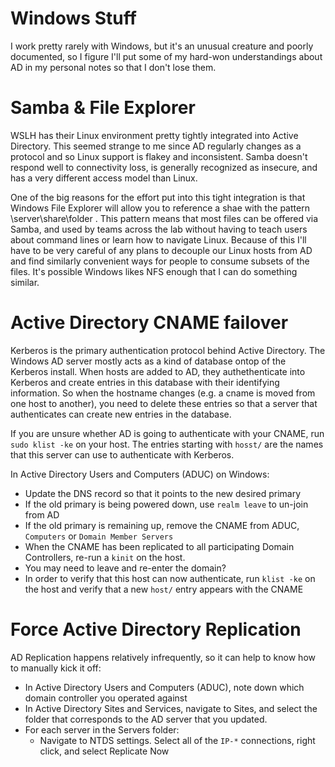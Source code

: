 # Windows Stuff
I work pretty rarely with Windows, but it's an unusual creature and poorly documented, so I figure I'll put some of my hard-won understandings about AD in my personal notes so that I don't lose them.

# Samba & File Explorer
WSLH has their Linux environment pretty tightly integrated into Active Directory. This seemed strange to me since AD regularly changes as a protocol and so Linux support is flakey and inconsistent. Samba doesn't respond well to connectivity loss, is generally recognized as insecure, and has a very different access model than Linux.

One of the big reasons for the effort put into this tight integration is that Windows File Explorer will allow you to reference a shae with the pattern \\server\share\folder . This pattern means that most files can be offered via Samba, and used by teams across the lab without having to teach users about command lines or learn how to navigate Linux. Because of this I'll have to be very careful of any plans to decouple our Linux hosts from AD and find similarly convenient ways for people to consume subsets of the files. It's possible Windows likes NFS enough that I can do something similar.

# Active Directory CNAME failover
Kerberos is the primary authentication protocol behind Active Directory. The Windows AD server mostly acts as a kind of database ontop of the Kerberos install. When hosts are added to AD, they authethenticate into Kerberos and create entries in this database with their identifying information. So when the hostname changes (e.g. a cname is moved from one host to another), you need to delete these entries so that a server that authenticates can create new entries in the database.

If you are unsure whether AD is going to authenticate with your CNAME, run `sudo klist -ke` on your host. The entries starting with `hosst/` are the names that this server can use to authenticate with Kerberos.

In Active Directory Users and Computers (ADUC) on Windows:
* Update the DNS record so that it points to the new desired primary
* If the old primary is being powered down, use `realm leave` to un-join from AD
* If the old primary is remaining up, remove the CNAME from ADUC, `Computers` or `Domain Member Servers`
* When the CNAME has been replicated to all participating Domain Controllers, re-run a `kinit` on the host. 
* You may need to leave and re-enter the domain?
* In order to verify that this host can now authenticate, run `klist -ke` on the host and verify that a new `host/` entry appears with the CNAME

# Force Active Directory Replication
AD Replication happens relatively infrequently, so it can help to know how to manually kick it off:
* In Active Directory Users and Computers (ADUC), note down which domain controller you operated against
* In Active Directory Sites and Services, navigate to Sites, and select the folder that corresponds to the AD server that you updated.
* For each server in the Servers folder:
    * Navigate to NTDS settings. Select all of the `IP-*` connections, right click, and select Replicate Now
